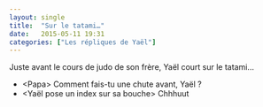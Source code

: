 ```yaml
---
layout: single
title:  "Sur le tatami…"
date:   2015-05-11 19:31
categories: ["Les répliques de Yaël"]
---
```


Juste avant le cours de judo de son frère, Yaël court sur le tatami...

-   \<Papa\> Comment fais-tu une chute avant, Yaël ?
-   \<Yaël pose un index sur sa bouche\> Chhhuut

